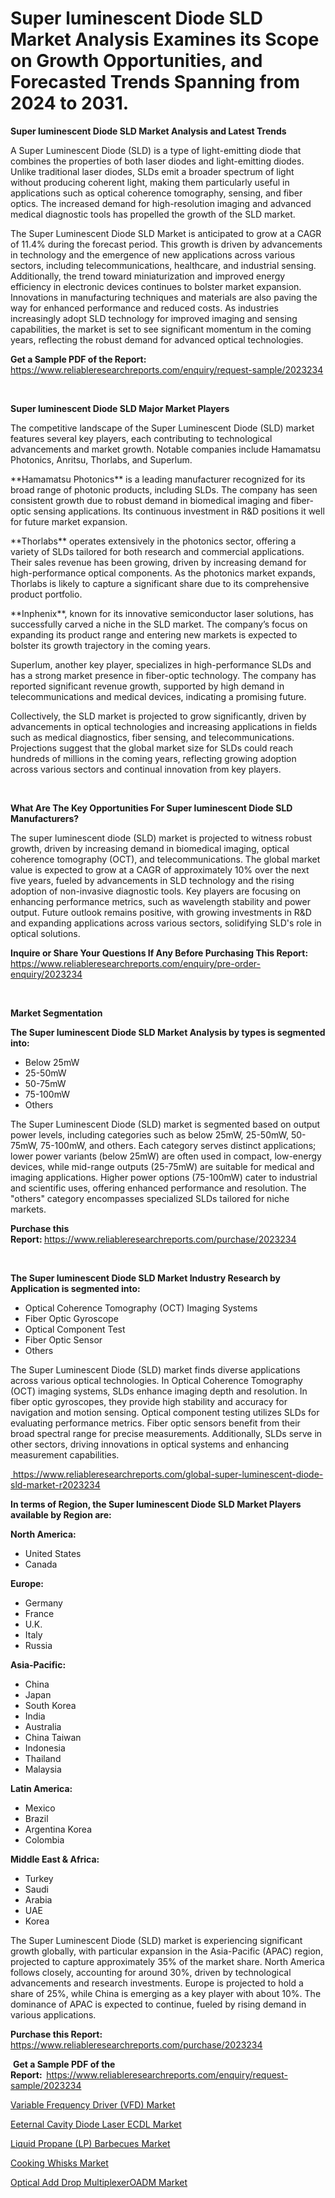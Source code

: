 <p><h1>Super luminescent Diode SLD Market Analysis Examines its Scope on Growth Opportunities, and Forecasted Trends Spanning from 2024 to 2031.</h1></p><p><strong>Super luminescent Diode SLD Market Analysis and Latest Trends</strong></p>
<p><p>A Super Luminescent Diode (SLD) is a type of light-emitting diode that combines the properties of both laser diodes and light-emitting diodes. Unlike traditional laser diodes, SLDs emit a broader spectrum of light without producing coherent light, making them particularly useful in applications such as optical coherence tomography, sensing, and fiber optics. The increased demand for high-resolution imaging and advanced medical diagnostic tools has propelled the growth of the SLD market.</p><p>The Super Luminescent Diode SLD Market is anticipated to grow at a CAGR of 11.4% during the forecast period. This growth is driven by advancements in technology and the emergence of new applications across various sectors, including telecommunications, healthcare, and industrial sensing. Additionally, the trend toward miniaturization and improved energy efficiency in electronic devices continues to bolster market expansion. Innovations in manufacturing techniques and materials are also paving the way for enhanced performance and reduced costs. As industries increasingly adopt SLD technology for improved imaging and sensing capabilities, the market is set to see significant momentum in the coming years, reflecting the robust demand for advanced optical technologies.</p></p>
<p><strong>Get a Sample PDF of the Report:&nbsp;</strong> <a href="https://www.reliableresearchreports.com/enquiry/request-sample/2023234?utm_campaign=8&utm_medium=2&utm_source=Github&utm_content=ia&utm_term=28102024&utm_id=super-luminescent-diode-sld">https://www.reliableresearchreports.com/enquiry/request-sample/2023234</a></p>
<p>&nbsp;</p>
<p><strong>Super luminescent Diode SLD Major Market Players</strong></p>
<p><p>The competitive landscape of the Super Luminescent Diode (SLD) market features several key players, each contributing to technological advancements and market growth. Notable companies include Hamamatsu Photonics, Anritsu, Thorlabs, and Superlum.</p><p>**Hamamatsu Photonics** is a leading manufacturer recognized for its broad range of photonic products, including SLDs. The company has seen consistent growth due to robust demand in biomedical imaging and fiber-optic sensing applications. Its continuous investment in R&D positions it well for future market expansion.</p><p>**Thorlabs** operates extensively in the photonics sector, offering a variety of SLDs tailored for both research and commercial applications. Their sales revenue has been growing, driven by increasing demand for high-performance optical components. As the photonics market expands, Thorlabs is likely to capture a significant share due to its comprehensive product portfolio.</p><p>**Inphenix**, known for its innovative semiconductor laser solutions, has successfully carved a niche in the SLD market. The company’s focus on expanding its product range and entering new markets is expected to bolster its growth trajectory in the coming years.</p><p>Superlum, another key player, specializes in high-performance SLDs and has a strong market presence in fiber-optic technology. The company has reported significant revenue growth, supported by high demand in telecommunications and medical devices, indicating a promising future.</p><p>Collectively, the SLD market is projected to grow significantly, driven by advancements in optical technologies and increasing applications in fields such as medical diagnostics, fiber sensing, and telecommunications. Projections suggest that the global market size for SLDs could reach hundreds of millions in the coming years, reflecting growing adoption across various sectors and continual innovation from key players.</p></p>
<p>&nbsp;</p>
<p><strong>What Are The Key Opportunities For Super luminescent Diode SLD Manufacturers?</strong></p>
<p><p>The super luminescent diode (SLD) market is projected to witness robust growth, driven by increasing demand in biomedical imaging, optical coherence tomography (OCT), and telecommunications. The global market value is expected to grow at a CAGR of approximately 10% over the next five years, fueled by advancements in SLD technology and the rising adoption of non-invasive diagnostic tools. Key players are focusing on enhancing performance metrics, such as wavelength stability and power output. Future outlook remains positive, with growing investments in R&D and expanding applications across various sectors, solidifying SLD's role in optical solutions.</p></p>
<p><strong>Inquire or Share Your Questions If Any Before Purchasing This Report:</strong> <a href="https://www.reliableresearchreports.com/enquiry/pre-order-enquiry/2023234?utm_campaign=8&utm_medium=2&utm_source=Github&utm_content=ia&utm_term=28102024&utm_id=super-luminescent-diode-sld">https://www.reliableresearchreports.com/enquiry/pre-order-enquiry/2023234</a></p>
<p>&nbsp;</p>
<p><strong>Market Segmentation</strong></p>
<p><strong>The Super luminescent Diode SLD Market Analysis by types is segmented into:</strong></p>
<p><ul><li>Below 25mW</li><li>25-50mW</li><li>50-75mW</li><li>75-100mW</li><li>Others</li></ul></p>
<p><p>The Super Luminescent Diode (SLD) market is segmented based on output power levels, including categories such as below 25mW, 25-50mW, 50-75mW, 75-100mW, and others. Each category serves distinct applications; lower power variants (below 25mW) are often used in compact, low-energy devices, while mid-range outputs (25-75mW) are suitable for medical and imaging applications. Higher power options (75-100mW) cater to industrial and scientific uses, offering enhanced performance and resolution. The "others" category encompasses specialized SLDs tailored for niche markets.</p></p>
<p><strong>Purchase this Report:&nbsp;</strong><a href="https://www.reliableresearchreports.com/purchase/2023234?utm_campaign=8&utm_medium=2&utm_source=Github&utm_content=ia&utm_term=28102024&utm_id=super-luminescent-diode-sld">https://www.reliableresearchreports.com/purchase/2023234</a></p>
<p>&nbsp;</p>
<p><strong>The Super luminescent Diode SLD Market Industry Research by Application is segmented into:</strong></p>
<p><ul><li>Optical Coherence Tomography (OCT) Imaging Systems</li><li>Fiber Optic Gyroscope</li><li>Optical Component Test</li><li>Fiber Optic Sensor</li><li>Others</li></ul></p>
<p><p>The Super Luminescent Diode (SLD) market finds diverse applications across various optical technologies. In Optical Coherence Tomography (OCT) imaging systems, SLDs enhance imaging depth and resolution. In fiber optic gyroscopes, they provide high stability and accuracy for navigation and motion sensing. Optical component testing utilizes SLDs for evaluating performance metrics. Fiber optic sensors benefit from their broad spectral range for precise measurements. Additionally, SLDs serve in other sectors, driving innovations in optical systems and enhancing measurement capabilities.</p></p>
<p><a href="https://www.reliableresearchreports.com/global-super-luminescent-diode-sld-market-r2023234?utm_campaign=8&utm_medium=2&utm_source=Github&utm_content=ia&utm_term=28102024&utm_id=super-luminescent-diode-sld">&nbsp;https://www.reliableresearchreports.com/global-super-luminescent-diode-sld-market-r2023234</a></p>
<p><strong>In terms of Region, the Super luminescent Diode SLD Market Players available by Region are:</strong></p>
<p>
    <p> <strong> North America: </strong>
        <ul>
            <li>United States</li>
            <li>Canada</li>
        </ul>
        </p> 
    <p> <strong> Europe: </strong>
        <ul>
            <li>Germany</li>
            <li>France</li>
            <li>U.K.</li>
            <li>Italy</li>
            <li>Russia</li>
        </ul>
        </p> 
    <p> <strong> Asia-Pacific: </strong>
        <ul>
            <li>China</li>
            <li>Japan</li>
            <li>South Korea</li>
            <li>India</li>
            <li>Australia</li>
            <li>China Taiwan</li>
            <li>Indonesia</li>
            <li>Thailand</li>
            <li>Malaysia</li>
        </ul>
        </p> 
    <p> <strong> Latin America: </strong>
        <ul>
            <li>Mexico</li>
            <li>Brazil</li>
            <li>Argentina Korea</li>
            <li>Colombia</li>
        </ul>
        </p> 
    <p> <strong> Middle East & Africa: </strong>
        <ul>
            <li>Turkey</li>
            <li>Saudi</li>
            <li>Arabia</li>
            <li>UAE</li>
            <li>Korea</li>
        </ul>
    </p>
    </p>
<p><p>The Super Luminescent Diode (SLD) market is experiencing significant growth globally, with particular expansion in the Asia-Pacific (APAC) region, projected to capture approximately 35% of the market share. North America follows closely, accounting for around 30%, driven by technological advancements and research investments. Europe is projected to hold a share of 25%, while China is emerging as a key player with about 10%. The dominance of APAC is expected to continue, fueled by rising demand in various applications.</p></p>
<p><strong>Purchase this Report: </strong><a href="https://www.reliableresearchreports.com/purchase/2023234?utm_campaign=8&utm_medium=2&utm_source=Github&utm_content=ia&utm_term=28102024&utm_id=super-luminescent-diode-sld">https://www.reliableresearchreports.com/purchase/2023234</a></p>
<p>&nbsp;<strong>Get a Sample PDF of the Report:&nbsp;&nbsp;</strong><a href="https://www.reliableresearchreports.com/enquiry/request-sample/2023234?utm_campaign=8&utm_medium=2&utm_source=Github&utm_content=ia&utm_term=28102024&utm_id=super-luminescent-diode-sld">https://www.reliableresearchreports.com/enquiry/request-sample/2023234</a></p>
<p><strong></strong></p>
<p><p><a href="https://issuu.com/reportprime-2/docs/variable-frequency-driver-vfd-marke_33f9792721a81f?utm_campaign=8&utm_medium=2&utm_source=Github&utm_content=ia&utm_term=28102024&utm_id=super-luminescent-diode-sld">Variable Frequency Driver (VFD) Market</a></p><p><a href="https://github.com/darientvns/Market-Research-Report-List-1/blob/main/eeternal-cavity-diode-laser-ecdl-market.md?utm_campaign=8&utm_medium=2&utm_source=Github&utm_content=ia&utm_term=28102024&utm_id=super-luminescent-diode-sld">Eeternal Cavity Diode Laser ECDL Market</a></p><p><a href="https://issuu.com/reportprime-2/docs/liquid-propane-lp-barbecues-market-_9eda1bf9581638?utm_campaign=8&utm_medium=2&utm_source=Github&utm_content=ia&utm_term=28102024&utm_id=super-luminescent-diode-sld">Liquid Propane (LP) Barbecues Market</a></p><p><a href="https://www.linkedin.com/pulse/cooking-whisks-market-growth-outlook-from-2024-2031-projecting-l1sic?utm_campaign=8&utm_medium=2&utm_source=Github&utm_content=ia&utm_term=28102024&utm_id=super-luminescent-diode-sld">Cooking Whisks Market</a></p><p><a href="https://github.com/MelgarBasny/Market-Research-Report-List-1/blob/main/optical-add-drop-multiplexeroadm-market.md?utm_campaign=8&utm_medium=2&utm_source=Github&utm_content=ia&utm_term=28102024&utm_id=super-luminescent-diode-sld">Optical Add Drop MultiplexerOADM Market</a></p></p>